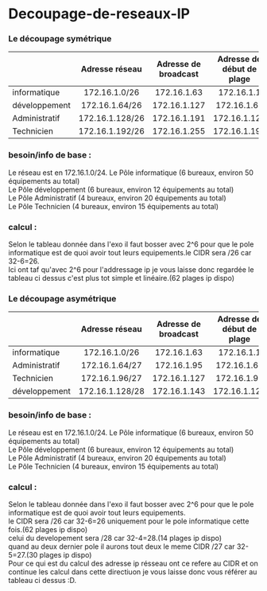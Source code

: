 # Decoupage-de-reseaux-IP
### Le découpage symétrique

|       | Adresse réseau|Adresse de broadcast|Adresse de début de plage|Adresse de fin de plage|
|---    |:-:            |:-:                 |:-:                      |:-:                    |
|informatique|172.16.1.0/26|172.16.1.63|172.16.1.1|172.16.1.62|
|développement|172.16.1.64/26|172.16.1.127|172.16.1.65|172.16.1.126|
|Administratif|172.16.1.128/26|172.16.1.191|172.16.1.129|172.16.1.190|
|Technicien |172.16.1.192/26|172.16.1.255|172.16.1.193|172.16.1.244|

### besoin/info de base :
Le réseau est en 172.16.1.0/24.
Le Pôle informatique (6 bureaux, environ 50 équipements au total)  
Le Pôle développement (6 bureaux, environ 12 équipements au total)  
Le Pôle Administratif (4 bureaux, environ 20 équipements au total)  
Le Pôle Technicien (4 bureaux, environ 15 équipements au total)  
### calcul :  
Selon le tableau donnée dans l'exo il faut bosser avec 2^6 pour que le pole informatique est de quoi avoir tout leurs equipements.le CIDR sera /26 car 32-6=26.  
Ici ont taf qu'avec 2^6 pour l'addressage ip je vous laisse donc regardée le tableau ci dessus c'est plus tot simple et linéaire.(62 plages ip dispo)

### Le découpage asymétrique
|       | Adresse réseau|Adresse de broadcast|Adresse de début de plage|Adresse de fin de plage|
|---    |:-:            |:-:                 |:-:                      |:-:                    |
|informatique|172.16.1.0/26|172.16.1.63|172.16.1.1|172.16.1.62|
|Administratif|172.16.1.64/27|172.16.1.95|172.16.1.65|172.16.1.94|
|Technicien|172.16.1.96/27|172.16.1.127|172.16.1.97|172.16.1.126|
|développement|172.16.1.128/28|172.16.1.143|172.16.1.129|172.16.1.142|

### besoin/info de base :
Le réseau est en 172.16.1.0/24.
Le Pôle informatique (6 bureaux, environ 50 équipements au total)  
Le Pôle développement (6 bureaux, environ 12 équipements au total)  
Le Pôle Administratif (4 bureaux, environ 20 équipements au total)  
Le Pôle Technicien (4 bureaux, environ 15 équipements au total)  

### calcul :
Selon le tableau donnée dans l'exo il faut bosser avec 2^6 pour que le pole informatique est de quoi avoir tout leurs equipements.  
le CIDR sera /26 car 32-6=26 uniquement pour le pole informatique cette fois.(62 plages ip dispo)  
celui du developement sera /28 car 32-4=28.(14 plages ip dispo)  
quand au deux dernier pole il aurons tout deux le meme CIDR /27 car 32-5=27.(30 plages ip dispo)  
Pour ce qui est du calcul des adresse ip résseau ont ce refere au CIDR et on continue les calcul dans cette directiuon je vous laisse donc vous référer au tableau ci dessus :D.  
